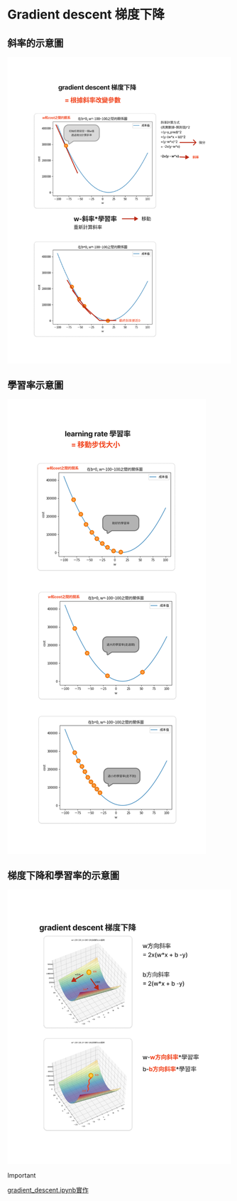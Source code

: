 # Gradient descent 梯度下降

## 斜率的示意圖


![](./images/pic5.png)


## 學習率示意圖

![](./images/pic6.png)


## 梯度下降和學習率的示意圖

![](./images/pic7.png)


> [!IMPORTANT]
> [gradient_descent.ipynb實作](./gradient_descent.ipynb)


